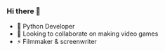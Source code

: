 ### Hi there 👋

- 🌱 Python Developer
- 👯 Looking to collaborate on making video games 
- ⚡ Filmmaker & screenwriter 
